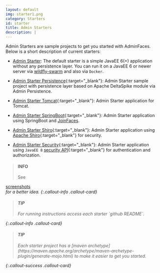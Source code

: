 ```yaml
---
layout: default
img: starter1.png
category: Starters
id: starter
title: Admin Starters
description: |
---
```


Admin Starters are sample projects to get you started with AdminFaces. Below is a short description of current starters:

* [Admin Starter](https://github.com/adminfaces/admin-starter): The default starter is a simple JavaEE 6(+) application without any persistence layer. You can run it on a JavaEE 6 or newer server via [wildfly-swarm](http://wildfly-swarm.io/) and also via `Docker`.

* [Admin Starter Persistence](https://github.com/adminfaces/admin-starter-persistence){:target="_blank"}: Admin Starter sample project with persistence layer based on Apache DeltaSpike module via Admin Persistence.

* [Admin Starter Tomcat](https://github.com/adminfaces/admin-starter){:target="_blank"}: Admin Starter application for Tomcat.

* [Admin Starter SpringBoot](https://github.com/adminfaces/admin-starter-springboot){:target="_blank"}: Admin Starter application using SpringBoot and [JoinFaces](https://github.com/joinfaces/).

* [Admin Starter Shiro](https://github.com/adminfaces/admin-starter-shiro){:target="_blank"}: Admin Starter application using [Apache Shiro](https://shiro.apache.org/){:target="_blank"} for security.

* [Admin Starter Security](https://github.com/adminfaces/admin-starter-security){:target="_blank"}: Admin Starter application using `JavaEE 8` [security API](https://javaee.github.io/security-spec/){:target="_blank"} for authentication and authorization.


> <h4> <i class="glyphicon glyphicon-info-sign"> </i> INFO</h4> See <a href="/site/_pages/starters-screenshots" target="_blank">
 screenshots <i class="fa fa-file-image-o"/>	
</a> for a better idea.
{:.callout-info .callout-card}

> <h4> <i class="fa fa-lightbulb-o"> </i> TIP</h4> For running instructions access each starter `github README`.
{:.callout-info .callout-card}

> <h4> <i class="fa fa-lightbulb-o"> </i> TIP</h4> Each starter project has a [maven archetype](https://maven.apache.org/archetype/maven-archetype-plugin/generate-mojo.html) to make it easier to get you started. 
{:.callout-success .callout-card}